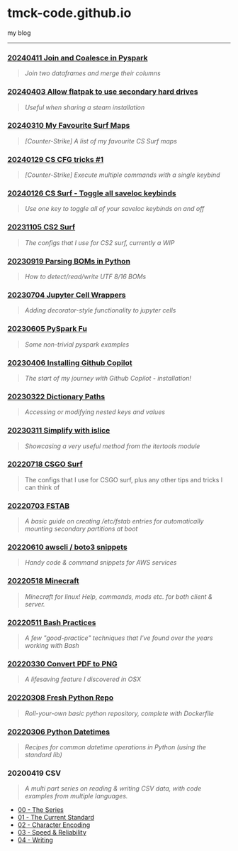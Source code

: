 # tmck-code.github.io

my blog

---

### [20240411 Join and Coalesce in Pyspark](articles/20240411_join_and_coalesce_in_pyspark/20240411_join_and_coalesce_in_pyspark.md)

> _Join two dataframes and merge their columns_

### [20240403 Allow flatpak to use secondary hard drives](articles/20240403_allow_flatpak_to_use_secondary_hard_drives/20240403_allow_flatpak_to_use_secondary_hard_drives.md)

> _Useful when sharing a steam installation_

### [20240310 My Favourite Surf Maps](articles/20240310_my_favourite_surf_maps/20240310_my_favourite_surf_maps.md)

> _[Counter-Strike] A list of my favourite CS Surf maps_

### [20240129 CS CFG tricks #1](articles/20240129_cs_cfg_tricks_#1/20240129_cs_cfg_tricks_#1.md)

> _[Counter-Strike] Execute multiple commands with a single keybind_

### [20240126 CS Surf - Toggle all saveloc keybinds](articles/20240126_cs_surf_-_toggle_all_saveloc_keybinds/20240126_cs_surf_-_toggle_all_saveloc_keybinds.md)

> _Use one key to toggle all of your saveloc keybinds on and off_

### [20231105 CS2 Surf](articles/20231105_cs2_surf/20231105_cs2_surf.md)

> _The configs that I use for CS2 surf, currently a WIP_

### [20230919 Parsing BOMs in Python](articles/20230919_parsing_boms_in_python/20230919_parsing_boms_in_python.md)

> _How to detect/read/write UTF 8/16 BOMs_

### [20230704 Jupyter Cell Wrappers](articles/20230704_jupyter_cell_wrappers/20230704_jupyter_cell_wrappers.md)

> _Adding decorator-style functionality to jupyter cells_

### [20230605 PySpark Fu](articles/20230605_pyspark_fu/20230605_pyspark_fu.md)

> _Some non-trivial pyspark examples_

### [20230406 Installing Github Copilot](articles/20230406_installing_github_copilot/20230406_installing_github_copilot.md)

> _The start of my journey with Github Copilot - installation!_

### [20230322 Dictionary Paths](articles/20230322_dictionary_paths/20230322_dictionary_paths.md)

> _Accessing or modifying nested keys and values_

### [20230311 Simplify with islice](articles/20230306_simplify_with_islice/20230306_simplify_with_islice.md)

> _Showcasing a very useful method from the itertools module_

### [20220718 CSGO Surf](articles/20220718-csgo-surf/20220718-csgo-surf.md)

> The configs that I use for CSGO surf, plus any other tips and tricks I can think of

### [20220703 FSTAB](articles/20220703_fstab/20220703_fstab.md)

> _A basic guide on creating /etc/fstab entries for automatically mounting secondary partitions at boot_

### [20220610 awscli / boto3 snippets](articles/20220610_awscli_boto3_snippets/20220610_awscli_boto3_snippets.md)

> _Handy code & command snippets for AWS services_

### [20220518 Minecraft](articles/20220518_minecraft/20220518_minecraft.md)

> _Minecraft for linux! Help, commands, mods etc. for both client & server._

### [20220511 Bash Practices](articles/20220511_bash_practices/20220511_bash_practices.md)

> _A few "good-practice" techniques that I've found over the years working with Bash_

### [20220330 Convert PDF to PNG](articles/20220330_convert_pdf_to_png.md)

> _A lifesaving feature I discovered in OSX_

### [20220308 Fresh Python Repo](articles/20220308_fresh_python_repo/20220308_fresh_python_repo.md)

> _Roll-your-own basic python repository, complete with Dockerfile_

### [20220306 Python Datetimes](articles/20220306_python_datetimes/20220306_python_datetimes.md)

> _Recipes for common datetime operations in Python (using the standard lib)_

### 20200419 CSV

> _A multi part series on reading & writing CSV data, with code examples from multiple languages._

- [00 - The Series](articles/20200419_csv/201904_csv-0-the_series.md)
- [01 - The Current Standard](articles/20200419_csv/201904_csv-1-the_current_standard.md)
- [02 - Character Encoding](articles/20200419_csv/201904_csv-2-character_encoding.md)
- [03 - Speed & Reliability](articles/20200419_csv/201904_csv-3-speed-reliability.md)
- [04 - Writing](articles/20200419_csv/201904_csv-4-writing.md)








